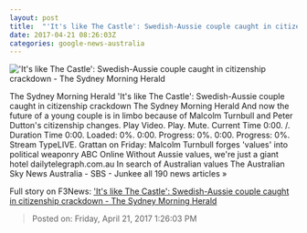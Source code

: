 ```yaml
---
layout: post
title:  "'It's like The Castle': Swedish-Aussie couple caught in citizenship crackdown - The Sydney Morning Herald"
date: 2017-04-21 08:26:03Z
categories: google-news-australia
---
```


!['It's like The Castle': Swedish-Aussie couple caught in citizenship crackdown - The Sydney Morning Herald](http://www.smh.com.au/content/dam/images/g/v/p/8/q/g/image.related.socialLead.620x349.gvp8hl.png/1492759518254.jpg)

The Sydney Morning Herald 'It's like The Castle': Swedish-Aussie couple caught in citizenship crackdown The Sydney Morning Herald And now the future of a young couple is in limbo because of Malcolm Turnbull and Peter Dutton's citizenship changes. Play Video. Play. Mute. Current Time 0:00. /. Duration Time 0:00. Loaded: 0%. 0:00. Progress: 0%. 0:00. Progress: 0%. Stream TypeLIVE. Grattan on Friday: Malcolm Turnbull forges 'values' into political weaponry ABC Online Without Aussie values, we're just a giant hotel dailytelegraph.com.au In search of Australian values The Australian Sky News Australia - SBS - Junkee all 190 news articles »


Full story on F3News: ['It's like The Castle': Swedish-Aussie couple caught in citizenship crackdown - The Sydney Morning Herald](http://www.f3nws.com/n/Tp2EZB)

> Posted on: Friday, April 21, 2017 1:26:03 PM
